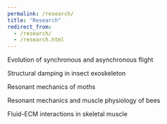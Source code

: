 ```yaml
---
permalink: /research/
title: "Research"
redirect_from: 
  - /research/
  - /research.html
---
```

Evolution of synchronous and asynchronous flight

Structural damping in insect exoskeleton

Resonant mechanics of moths

Resonant mechanics and muscle physiology of bees

Fluid-ECM interactions in skeletal muscle


